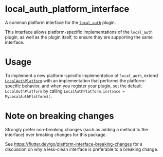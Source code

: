 # local_auth_platform_interface

A common platform interface for the [`local_auth`][1] plugin.

This interface allows platform-specific implementations of the `local_auth`
plugin, as well as the plugin itself, to ensure they are supporting the
same interface.

# Usage

To implement a new platform-specific implementation of `local_auth`, extend
[`LocalAuthPlatform`][2] with an implementation that performs the
platform-specific behavior, and when you register your plugin, set the default
`LocalAuthPlatform` by calling
`LocalAuthPlatform.instance = MyLocalAuthPlatform()`.

# Note on breaking changes

Strongly prefer non-breaking changes (such as adding a method to the interface)
over breaking changes for this package.

See https://flutter.dev/go/platform-interface-breaking-changes for a discussion
on why a less-clean interface is preferable to a breaking change.

[1]: ../local_auth
[2]: lib/local_auth_platform_interface.dart
